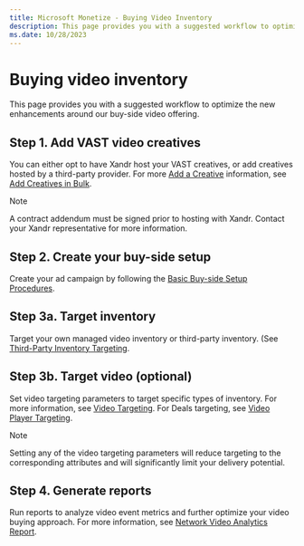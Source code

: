 ```yaml
---
title: Microsoft Monetize - Buying Video Inventory
description: This page provides you with a suggested workflow to optimize the new enhancements around our buy-side video offering.
ms.date: 10/28/2023
---
```


# Buying video inventory

This page provides you with a suggested workflow to optimize the new enhancements around our buy-side video offering.

## Step 1. Add VAST video creatives

You can either opt to have Xandr host your VAST creatives, or add creatives hosted by a third-party provider. For more [Add a Creative](add-a-creative.md)
information, see [Add Creatives in Bulk](add-creatives-in-bulk.md).

> [!NOTE]
> A contract addendum must be signed prior to hosting with Xandr. Contact your Xandr representative for more information.

## Step 2. Create your buy-side setup

Create your ad campaign by following the [Basic Buy-side Setup Procedures](basic-buy-side-setup-procedures.md).

## Step 3a. Target inventory

Target your own managed video inventory or third-party inventory. (See [Third-Party Inventory Targeting](third-party-inventory-targeting.md).

## Step 3b. Target video (optional)

Set video targeting parameters to target specific types of inventory. For more information, see [Video Targeting](video-targeting.md).
For Deals targeting, see [Video Player Targeting](video-player-targeting.md).

> [!NOTE]
> Setting any of the video targeting parameters will reduce targeting to the corresponding attributes and will significantly limit your delivery potential.

## Step 4. Generate reports

Run reports to analyze video event metrics and further optimize your video buying approach. For more information, see [Network Video Analytics Report](network-video-analytics-report.md).
